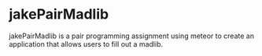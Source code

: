 # jakePairMadlib

jakePairMadlib is a pair programming assignment using meteor to create an application that allows users to fill out a madlib.



